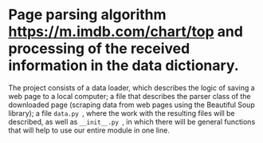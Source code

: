 # Page parsing algorithm https://m.imdb.com/chart/top and processing of the received information in the data dictionary.
The project consists of a data loader, which describes the logic of saving a web page to a local computer; a file that describes the parser class of the downloaded page (scraping data from web pages using the Beautiful Soup library); a file `data.py `, where the work with the resulting files will be described, as well as `__init__.py `, in which there will be general functions that will help to use our entire module in one line.
